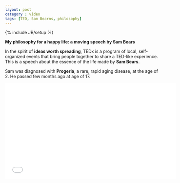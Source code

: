 ```yaml
---
layout: post
category : video
tags: [TED, Sam Bearns, philosophy]
---
```

{% include JB/setup %}

**My philosophy for a happy life: a moving speech by Sam Bears**

<!--more-->

In the spirit of **ideas worth spreading**, TEDx is a program of local, self-organized events that bring people together to share a TED-like experience. This is a speech about the essence of the life made by **Sam Bears**.

Sam was diagnosed with **Progeria**, a rare, rapid aging disease, at the age of 2. He passed few months ago at age of 17. 

<iframe width="560" height="315" src="//www.youtube.com/embed/36m1o-tM05g" frameborder="0" allowfullscreen></iframe>

